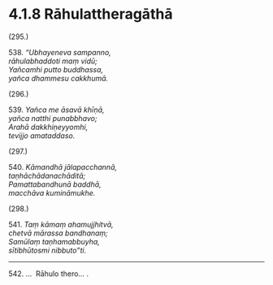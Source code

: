 # 4.1.8 Rāhulattheragāthā

(295.)

538\. _“Ubhayeneva sampanno,_  
_rāhulabhaddoti maṃ vidū;_  
_Yañcamhi putto buddhassa,_  
_yañca dhammesu cakkhumā._  

(296.)

539\. _Yañca me āsavā khīṇā,_  
_yañca natthi punabbhavo;_  
_Arahā dakkhiṇeyyomhi,_  
_tevijjo amataddaso._  

(297.)

540\. _Kāmandhā jālapacchannā,_  
_taṇhāchādanachāditā;_  
_Pamattabandhunā baddhā,_  
_macchāva kumināmukhe._  

(298.)

541\. _Taṃ kāmaṃ ahamujjhitvā,_  
_chetvā mārassa bandhanaṃ;_  
_Samūlaṃ taṇhamabbuyha,_  
_sītibhūtosmi nibbuto”ti._  

---

542\. …  Rāhulo thero… .
